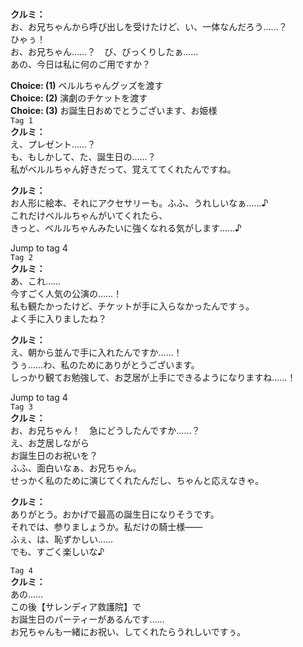 # 

  
**クルミ：**  
お、お兄ちゃんから呼び出しを受けたけど、い、一体なんだろう……？  
ひゃぅ！  
お、お兄ちゃん……？　び、びっくりしたぁ……  
あの、今日は私に何のご用ですか？  
  
**Choice: (1)**  ベルルちゃんグッズを渡す  
**Choice: (2)**  演劇のチケットを渡す  
**Choice: (3)**  お誕生日おめでとうございます、お姫様  
`Tag 1`  
**クルミ：**  
え、プレゼント……？  
も、もしかして、た、誕生日の……？  
私がベルルちゃん好きだって、覚えててくれたんですね。  
  
**クルミ：**  
お人形に絵本、それにアクセサリーも。ふふ、うれしいなぁ……♪  
これだけベルルちゃんがいてくれたら、  
きっと、ベルルちゃんみたいに強くなれる気がします……♪  
  
Jump to tag 4  
`Tag 2`  
**クルミ：**  
あ、これ……  
今すごく人気の公演の……！  
私も観たかったけど、チケットが手に入らなかったんですぅ。  
よく手に入りましたね？  
  
**クルミ：**  
え、朝から並んで手に入れたんですか……！  
うぅ……わ、私のためにありがとうございます。  
しっかり観てお勉強して、お芝居が上手にできるようになりますね……！  
  
Jump to tag 4  
`Tag 3`  
**クルミ：**  
お、お兄ちゃん！　急にどうしたんですか……？  
え、お芝居しながら  
お誕生日のお祝いを？  
ふふ、面白いなぁ、お兄ちゃん。  
せっかく私のために演じてくれたんだし、ちゃんと応えなきゃ。  
  
**クルミ：**  
ありがとう。おかげで最高の誕生日になりそうです。  
それでは、参りましょうか。私だけの騎士様――  
ふぇ、は、恥ずかしい……  
でも、すごく楽しいな♪  
  
`Tag 4`  
**クルミ：**  
あの……  
この後【サレンディア救護院】で  
お誕生日のパーティーがあるんです……  
お兄ちゃんも一緒にお祝い、してくれたらうれしいですぅ。  

